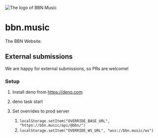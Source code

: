 ![The logo of BBN Music](.github/logo.png?version%253D1698775826612)

# bbn.music

The BBN Website.

## External submissions

We are happy for external submissions, so PRs are welcome!

### Setup

1. Install deno from <https://deno.com>
2. deno task start
3. Set overrides to prod server

   1. `localStorage.setItem("OVERRIDE_BASE_URL", "https://bbn.music/api/@bbn/")`
   2. `localStorage.setItem("OVERRIDE_WS_URL", "wss://bbn.music/ws")`
